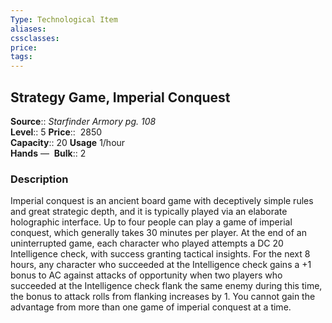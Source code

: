```yaml
---
Type: Technological Item
aliases:
cssclasses:
price: 
tags:
---
```

## Strategy Game, Imperial Conquest

**Source**:: _Starfinder Armory pg. 108_  
**Level**:: 5
**Price**::  2850  
**Capacity**:: 20 **Usage** 1/hour  
**Hands** — 
**Bulk**:: 2

### Description

Imperial conquest is an ancient board game with deceptively simple rules and great strategic depth, and it is typically played via an elaborate holographic interface. Up to four people can play a game of imperial conquest, which generally takes 30 minutes per player. At the end of an uninterrupted game, each character who played attempts a DC 20 Intelligence check, with success granting tactical insights. For the next 8 hours, any character who succeeded at the Intelligence check gains a +1 bonus to AC against attacks of opportunity when two players who succeeded at the Intelligence check flank the same enemy during this time, the bonus to attack rolls from flanking increases by 1. You cannot gain the advantage from more than one game of imperial conquest at a time.